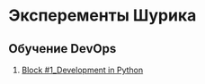 # Эксперементы Шурика
## Обучение DevOps
1. [Block #1_Development in Python](Internal%20training_DevOPS%20course%2FBlock%20%231_Development%20in%20Python)